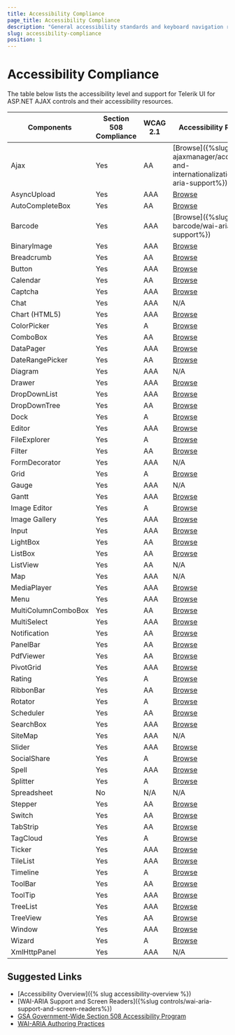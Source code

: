 ```yaml
---
title: Accessibility Compliance
page_title: Accessibility Compliance
description: "General accessibility standards and keyboard navigation requirements for web applications and their support by Telerik UI for ASP.NET AJAX."
slug: accessibility-compliance
position: 1
---
```


# Accessibility Compliance
The table below lists the accessibility level and support for Telerik UI for ASP.NET AJAX controls and their accessibility resources.

<table>
    <thead>
        <tr>
            <th>Components</th>
            <th>Section 508 Compliance </th>
            <th>WCAG 2.1</th>
            <th>Accessibility Resource</th>
        </tr>
    </thead>
    <tbody>
        <tr>
            <td>Ajax</td>
            <td>Yes</td>
            <td>AA</td>
            <td>[Browse]({%slug ajaxmanager/accessibility-and-internationalization/wai-aria-support%})</td>
        </tr>
        <tr>
            <td>AsyncUpload</td>
            <td>Yes</td>
            <td>AAA</td>
            <td><a href="https://demos.telerik.com/aspnet-ajax/asyncupload/examples/accessibility/defaultcs.aspx" target="_blank">Browse</a></td>
        </tr>
        <tr>
            <td>AutoCompleteBox</td>
            <td>Yes</td>
            <td>AA</td>
            <td><a href="https://demos.telerik.com/aspnet-ajax/autocompletebox/examples/accessibility-and-internationalization/wai-aria-support/defaultcs.aspx" target="_blank">Browse</a></td>
        </tr>
        <tr>
            <td>Barcode</td>
            <td>Yes</td>
            <td>AAA</td>
            <td>[Browse]({%slug barcode/wai-aria-support%})</td>
        </tr>
        <tr>
            <td>BinaryImage</td>
            <td>Yes</td>
            <td>AAA</td>
            <td><a href="https://docs.telerik.com/devtools/aspnet-ajax/controls/radbinaryimage#wai-aria-support" target="_blank">Browse</a></td>
        </tr>
        <tr>
            <td>Breadcrumb</td>
            <td>Yes</td>
            <td>AA</td>
            <td><a href="https://docs.telerik.com/devtools/aspnet-ajax/controls/breadcrumb/accessibility-and-internationalization/wcag-2.1-and-section-508-accessibility-compliance" target="_blank" >Browse</a></td>
        </tr>
        <tr>
            <td>Button</td>
            <td>Yes</td>
            <td>AAA</td>
            <td><a href="http://demos.telerik.com/aspnet-ajax/button/examples/accessibility/defaultcs.aspx">Browse</a></td>
        </tr>
        <tr>
            <td>Calendar</td>
            <td>Yes</td>
            <td>AA</td>
            <td><a href="https://demos.telerik.com/aspnet-ajax/calendar/accessibility-and-internationalization/wcag-2.0-and-section-508-accessibility/defaultcs.aspx">Browse</a></td>
        </tr>
        <tr>
            <td>Captcha</td>
            <td>Yes</td>
            <td>AAA</td>
            <td><a href="http://demos.telerik.com/aspnet-ajax/captcha/examples/accessibility/defaultcs.aspx">Browse</a></td>
        </tr>
        <tr>
            <td>Chat</td>
            <td>Yes</td>
            <td>AAA</td>
            <td>N/A</td>
        </tr>
        <tr>
            <td>Chart (HTML5)</td>
            <td>Yes</td>
            <td>AAA</td>
            <td><a href="https://docs.telerik.com/kendo-ui/accessibility/five-tips-for-accessible-charts-with-dataviz">Browse</a></td>
        </tr>
        <tr>
            <td>ColorPicker</td>
            <td>Yes</td>
            <td>A</td>
            <td><a href="http://demos.telerik.com/aspnet-ajax/colorpicker/examples/accessibility/defaultcs.aspx">Browse</a></td>
        </tr>
        <tr>
            <td>ComboBox</td>
            <td>Yes</td>
            <td>AA</td>
            <td><a href="http://demos.telerik.com/aspnet-ajax/combobox/examples/accessibility/defaultcs.aspx">Browse</a></td>
        </tr>
        <tr>
            <td>DataPager</td>
            <td>Yes</td>
            <td>AAA</td>
            <td><a href="http://demos.telerik.com/aspnet-ajax/datapager/examples/accessibility/defaultcs.aspx">Browse</a></td>
        </tr>
        <tr>
            <td>DateRangePicker</td>
            <td>Yes</td>
            <td>AA</td>
            <td><a href="https://docs.telerik.com/devtools/aspnet-ajax/controls/daterangepicker/accessibility-and-internationalization/wai-aria-support">Browse</a></td>
        </tr>
        <tr>
            <td>Diagram</td>
            <td>Yes</td>
            <td>AAA</td>
            <td>N/A</td>
        </tr>
        <tr>
            <td>Drawer</td>
            <td>Yes</td>
            <td>AAA</td>
            <td><a href="https://demos.telerik.com/aspnet-ajax/drawer/keyboardsupport/defaultcs.aspx">Browse</a></td>
        </tr>
        <tr>
            <td>DropDownList</td>
            <td>Yes </td>
            <td>AAA</td>
            <td><a href="https://demos.telerik.com/aspnet-ajax/dropdownlist/examples/accessibility/accessibility-compliance/defaultcs.aspx">Browse</a></td>
        </tr>
        <tr>
            <td>DropDownTree</td>
            <td>Yes</td>
            <td>AA</td>
            <td><a href="https://demos.telerik.com/aspnet-ajax/dropdowntree/examples/accessibility/defaultcs.aspx">Browse</a></td>
        </tr>
        <tr>
            <td>Dock</td>
            <td>Yes</td>
            <td>A</td>
            <td><a href="http://demos.telerik.com/aspnet-ajax/dock/examples/accessibility/defaultcs.aspx">Browse</a></td>
        </tr>
        <tr>
            <td>Editor</td>
            <td>Yes</td>
            <td>AAA</td>
            <td><a href="http://demos.telerik.com/aspnet-ajax/editor/examples/accessibleeditor/defaultcs.aspx" data-track-instance="3">Browse</a></td>
        </tr>
        <tr>
            <td>FileExplorer</td>
            <td>Yes</td>
            <td>A</td>
            <td><a href="http://demos.telerik.com/aspnet-ajax/fileexplorer/examples/accessibility/defaultcs.aspx">Browse</a></td>
        </tr>
        <tr>
            <td>Filter</td>
            <td>Yes</td>
            <td>AA</td>
            <td><a href="http://demos.telerik.com/aspnet-ajax/filter/examples/accessibility/defaultcs.aspx">Browse</a></td>
        </tr>
        <tr>
            <td>FormDecorator</td>
            <td>Yes</td>
            <td>AAA</td>
            <td>N/A</td>
        </tr>
        <tr>
            <td>Grid</td>
            <td>Yes</td>
            <td>A</td>
            <td><a href="https://demos.telerik.com/aspnet-ajax/grid/examples/accessibility-and-internationalization/accessibility-compliance/defaultcs.aspx">Browse</a></td>
        </tr>
        <tr>
            <td>Gauge</td>
            <td>Yes</td>
            <td>AAA</td>
            <td>N/A</td>
        </tr>
        <tr>
            <td>Gantt</td>
            <td>Yes</td>
            <td>AAA</td>
            <td><a href="https://demos.telerik.com/aspnet-ajax/gantt/examples/accessibility-and-internationalization/accessibility-compliance/defaultcs.aspx" target="_blank" data-sf-ec-immutable="">Browse</a></td>
        </tr>
        <tr>
            <td>Image Editor </td>
            <td>Yes </td>
            <td>A </td>
            <td><a target="_blank" href="http://demos.telerik.com/aspnet-ajax/imageeditor/examples/accessibility/defaultcs.aspx">Browse</a> </td>
        </tr>
        <tr>
            <td>Image Gallery </td>
            <td>Yes </td>
            <td>AAA </td>
            <td><a href="https://docs.telerik.com/devtools/aspnet-ajax/controls/imagegallery/accessibility-and-internationalization/wcag-2.0-and-section-508-accessibility-compliance">Browse</a></td>
        </tr>
        <tr>
            <td>Input</td>
            <td>Yes</td>
            <td>AAA</td>
            <td><a href="https://demos.telerik.com/aspnet-ajax/textbox/common/accessibility/defaultcs.aspx">Browse</a></td>
        </tr>
        <tr>
            <td>LightBox</td>
            <td>Yes </td>
            <td>AA</td>
            <td><a href="https://docs.telerik.com/devtools/aspnet-ajax/controls/lightbox/accessibility-and-internationalization/wai-aria-support">Browse</a></td>
        </tr>
        <tr>
            <td>ListBox</td>
            <td>Yes</td>
            <td>AA</td>
            <td><a href="https://demos.telerik.com/aspnet-ajax/listbox/examples/functionality/accessibility/defaultcs.aspx">Browse</a></td>
        </tr>
        <tr>
            <td>ListView</td>
            <td>Yes</td>
            <td>AA</td>
            <td>N/A</td>
        </tr>
        <tr>
            <td>Map</td>
            <td>Yes</td>
            <td>AAA</td>
            <td>N/A</td>
        </tr>
        <tr>
            <td>MediaPlayer</td>
            <td>Yes</td>
            <td>AAA</td>
            <td><a href="https://docs.telerik.com/devtools/aspnet-ajax/controls/mediaplayer/accessibility-and-internationalization/wcag-2.0-and-section-508-accessibility-compliance">Browse</a></td>
        </tr>
        <tr>
            <td>Menu</td>
            <td>Yes</td>
            <td>AAA</td>
            <td><a href="http://demos.telerik.com/aspnet-ajax/menu/examples/accessibility/defaultcs.aspx">Browse</a></td>
        </tr>
        <tr>
            <td>MultiColumnComboBox</td>
            <td>Yes</td>
            <td>AA</td>
            <td><a href="https://demos.telerik.com/aspnet-ajax/multicolumncombobox/keyboard-support/defaultcs.aspx">Browse</a></td>
        </tr>
        <tr>
            <td>MultiSelect</td>
            <td>Yes</td>
            <td>AAA</td>
            <td><a href="https://demos.telerik.com/aspnet-ajax/multiselect/keyboardsupport/defaultcs.aspx">Browse</a></td>
        </tr>
        <tr>
            <td>Notification</td>
            <td>Yes</td>
            <td>AA</td>
            <td><a href="http://demos.telerik.com/aspnet-ajax/notification/examples/accessibility/defaultcs.aspx">Browse</a></td>
        </tr>
        <tr>
            <td>PanelBar</td>
            <td>Yes</td>
            <td>AA</td>
            <td><a href="http://demos.telerik.com/aspnet-ajax/panelbar/examples/accessibility/defaultcs.aspx">Browse</a></td>
        </tr>
        <tr>
            <td>PdfViewer</td>
            <td>Yes</td>
            <td>AA</td>
            <td><a href="https://demos.telerik.com/aspnet-ajax/pdfviewer/keyboardsupport/defaultcs.aspx">Browse</a></td>
        </tr>
        <tr>
            <td>PivotGrid</td>
            <td>Yes</td>
            <td>AAA</td>
            <td><a href="http://demos.telerik.com/aspnet-ajax/pivotgrid/examples/generalfeatures/accessibility/defaultcs.aspx">Browse</a></td>
        </tr>
        <tr>
            <td>Rating</td>
            <td>Yes</td>
            <td>A</td>
            <td><a href="http://demos.telerik.com/aspnet-ajax/rating/examples/accessibility/defaultcs.aspx">Browse</a></td>
        </tr>
        <tr>
            <td>RibbonBar</td>
            <td>Yes</td>
            <td>AA</td>
            <td><a href="https://demos.telerik.com/aspnet-ajax/ribbonbar/examples/accessibility/defaultcs.aspx">Browse</a></td>
        </tr>
        <tr>
            <td>Rotator</td>
            <td>Yes</td>
            <td>A</td>
            <td><a href="http://demos.telerik.com/aspnet-ajax/rotator/examples/accessibility/defaultcs.aspx">Browse</a></td>
        </tr>
        <tr>
            <td>Scheduler</td>
            <td>Yes</td>
            <td>AA</td>
            <td><a href="https://demos.telerik.com/aspnet-ajax/scheduler/examples/accessibility/defaultcs.aspx">Browse</a></td>
        </tr>
        <tr>
            <td>SearchBox</td>
            <td>Yes</td>
            <td>AAA</td>
            <td><a href="https://docs.telerik.com/devtools/aspnet-ajax/controls/searchbox/accessibility-and-internationalization/keyboard-support">Browse</a></td>
        </tr>
        <tr>
            <td>SiteMap</td>
            <td>Yes</td>
            <td>AAA</td>
            <td>N/A</td>
        </tr>
        <tr>
            <td>Slider</td>
            <td>Yes</td>
            <td>AAA</td>
            <td><a href="http://demos.telerik.com/aspnet-ajax/slider/examples/accessibility/defaultcs.aspx">Browse</a></td>
        </tr>
        <tr>
            <td>SocialShare</td>
            <td>Yes</td>
            <td>A</td>
            <td><a href="http://demos.telerik.com/aspnet-ajax/socialshare/examples/accessibility/defaultcs.aspx">Browse</a></td>
        </tr>
        <tr>
            <td>Spell</td>
            <td>Yes</td>
            <td>AAA</td>
            <td><a href="http://demos.telerik.com/aspnet-ajax/spell/examples/accessibility/defaultcs.aspx">Browse</a></td>
        </tr>
        <tr>
            <td>Splitter</td>
            <td>Yes</td>
            <td>A</td>
            <td><a href="http://demos.telerik.com/aspnet-ajax/splitter/examples/accessibility/defaultcs.aspx">Browse</a></td>
        </tr>
        <tr>
            <td>Spreadsheet</td>
            <td>No</td>
            <td>N/A</td>
            <td>N/A</td>
        </tr>
        <tr>
            <td>Stepper</td>
            <td>Yes</td>
            <td>AA</td>
            <td><a href="https://docs.telerik.com/devtools/aspnet-ajax/controls/stepper/accessibility-and-internationalization/wcag-2.1-and-section-508-accessibility-compliance">Browse</a></td>
        </tr>
        <tr>
            <td>Switch</td>
            <td>Yes</td>
            <td>AA</td>
            <td><a href="https://demos.telerik.com/aspnet-ajax/switch/accessibility-support/defaultcs.aspx">Browse</a></td>
        </tr>
        <tr>
            <td>TabStrip</td>
            <td>Yes</td>
            <td>AA</td>
            <td><a href="http://demos.telerik.com/aspnet-ajax/tabstrip/examples/accessibility/defaultcs.aspx">Browse</a></td>
        </tr>
        <tr>
            <td>TagCloud</td>
            <td>Yes</td>
            <td>A</td>
            <td><a href="http://demos.telerik.com/aspnet-ajax/tagcloud/examples/accessibility/defaultcs.aspx">Browse</a></td>
        </tr>
        <tr>
            <td>Ticker</td>
            <td>Yes </td>
            <td>AAA </td>
            <td><a href="https://docs.telerik.com/devtools/aspnet-ajax/controls/rotator/accessibility-and-internationalization">Browse</a></td>
        </tr>
        <tr>
            <td>TileList</td>
            <td>Yes </td>
            <td>AAA </td>
            <td><a target="_blank" href="http://demos.telerik.com/aspnet-ajax/tilelist/examples/accessibility-compliance/defaultcs.aspx">Browse</a> </td>
        </tr>
        <tr>
            <td>Timeline</td>
            <td>Yes</td>
            <td>A</td>
            <td><a href="https://demos.telerik.com/aspnet-ajax/timeline/keyboardsupport/defaultcs.aspx">Browse</a></td>
        </tr>
        <tr>
            <td>ToolBar</td>
            <td>Yes</td>
            <td>AA</td>
            <td><a href="http://demos.telerik.com/aspnet-ajax/toolbar/examples/accessibility/defaultcs.aspx">Browse</a></td>
        </tr>
        <tr>
            <td>ToolTip</td>
            <td>Yes</td>
            <td>AAA</td>
            <td><a href="http://demos.telerik.com/aspnet-ajax/tooltip/examples/accessibility/defaultcs.aspx">Browse</a></td>
        </tr>
        <tr>
            <td>TreeList</td>
            <td>Yes</td>
            <td>AAA</td>
            <td><a href="http://demos.telerik.com/aspnet-ajax/treelist/examples/accessibility/defaultcs.aspx">Browse</a></td>
        </tr>
        <tr>
            <td>TreeView</td>
            <td>Yes</td>
            <td>AA</td>
            <td><a href="http://demos.telerik.com/aspnet-ajax/treeview/examples/accessibility/defaultcs.aspx">Browse</a></td>
        </tr>
        <tr>
            <td>Window</td>
            <td>Yes</td>
            <td>AAA</td>
            <td><a href="http://demos.telerik.com/aspnet-ajax/window/examples/accessibility/defaultcs.aspx">Browse</a></td>
        </tr>
        <tr>
            <td>Wizard<br>
            </td>
            <td>Yes<br>
            </td>
            <td>A<br>
            </td>
            <td><a target="_blank" href="http://demos.telerik.com/aspnet-ajax/wizard/accessibility-and-internationalization/accessibility-compliance/defaultcs.aspx">Browse</a><br>
            </td>
        </tr>
        <tr>
            <td>XmlHttpPanel</td>
            <td>Yes</td>
            <td>AAA</td>
            <td>N/A</td>
        </tr>
    </tbody>
</table>


## Suggested Links

* [Accessibility Overview]({% slug accessibility-overview %})
* [WAI-ARIA Support and Screen Readers]({%slug controls/wai-aria-support-and-screen-readers%})
* [GSA Government-Wide Section 508 Accessibility Program](https://www.access-board.gov/law/ra.html#section-508-federal-electronic-and-information-technology)
* [WAI-ARIA Authoring Practices](https://www.w3.org/TR/wai-aria-practices/)

   
